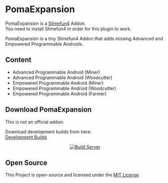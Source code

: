 # PomaExpansion
PomaExpansion is a [Slimefun4](https://github.com/TheBusyBiscuit/Slimefun4/) Addon.<br>
You need to install Slimefun4 in order for this plugin to work.

PomaExpansion is a tiny Slimefun4 Addon that adds missing Advanced and Empowered Programmable Androids.<br>

## Content
- Advanced Programmable Android (Miner)
- Advanced Programmable Android (Woodcutter)
- Empowered Programmable Android (Miner)
- Empowered Programmable Android (Woodcutter)
- Empowered Programmable Android (Farmer)

## Download PomaExpansion
This is not an official addon.

Download development builds from here:<br>
[Development Builds](https://poma123.github.io/builds/TheOld-Crafters/PomaExpansion/master/)

<p align="center">
  <a href="https://poma123.github.io/builds/TheOld-Crafters/PomaExpansion/master/">
    <img src="https://poma123.github.io/builds/TheOld-Crafters/PomaExpansion/master/badge.svg" alt="Build Server"/>
  </a>
</p>

## Open Source
This Project is open-source and licensed under the [MIT License](https://github.com/TheOld-Crafters/PomaExpansion/blob/master/LICENSE)

